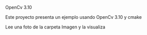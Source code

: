 OpenCv 3.10

Este proyecto presenta un ejemplo usando OpenCv 3.10 y cmake

Lee una foto de la carpeta Imagen y la visualiza
